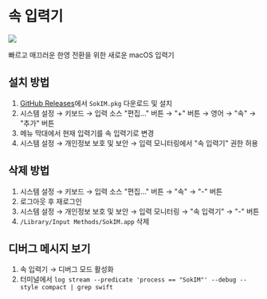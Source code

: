 # 속 입력기

<img src="https://github.com/kiding/SokIM/blob/main/SokIM/Assets.xcassets/AppIcon.appiconset/icon_128x128%402x%402x.png">

빠르고 매끄러운 한영 전환을 위한 새로운 macOS 입력기

## 설치 방법

1. [GitHub Releases](https://github.com/kiding/SokIM/releases)에서 `SokIM.pkg` 다운로드 및 설치
1. 시스템 설정 → 키보드 → 입력 소스 "편집..." 버튼 → "+" 버튼 → 영어 → "속" → "추가" 버튼
1. 메뉴 막대에서 현재 입력기를 속 입력기로 변경
1. 시스템 설정 → 개인정보 보호 및 보안 → 입력 모니터링에서 "속 입력기" 권한 허용

## 삭제 방법

1. 시스템 설정 → 키보드 → 입력 소스 "편집..." 버튼 → "속" → "-" 버튼
1. 로그아웃 후 재로그인
1. 시스템 설정 → 개인정보 보호 및 보안 → 입력 모니터링 → "속 입력기" → "-" 버튼  
1. `/Library/Input Methods/SokIM.app` 삭제

## 디버그 메시지 보기

1. 속 입력기 → 디버그 모드 활성화
1. 터미널에서 `log stream --predicate 'process == "SokIM"' --debug --style compact | grep swift`
